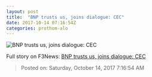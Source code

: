 ```yaml
---
layout: post
title:  "BNP trusts us, joins dialogue: CEC"
date: 2017-10-14 07:16:54Z
categories: prothom-alo
---
```


![BNP trusts us, joins dialogue: CEC](http://en.prothom-alo.com/contents/cache/images/1200x630x1/uploads/media/2017/02/16/d466a3d8133dedf0c565a6b554b36c9b-CEC.jpg?jadewits_media_id=130249)




Full story on F3News: [BNP trusts us, joins dialogue: CEC](http://www.f3nws.com/n/mXKQRD)

> Posted on: Saturday, October 14, 2017 7:16:54 AM
